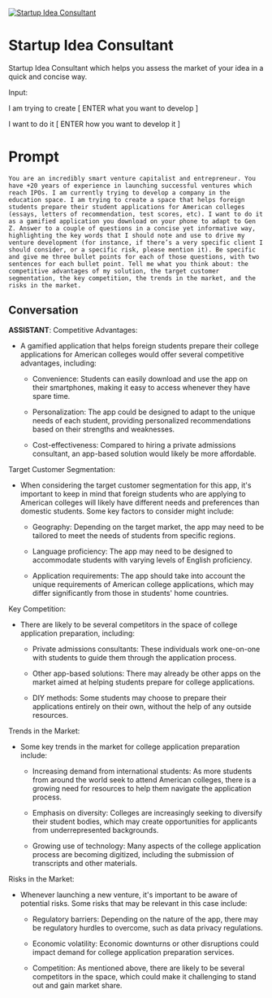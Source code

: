
[![Startup Idea Consultant](https://flow-prompt-covers.s3.us-west-1.amazonaws.com/icon/realistic/real_9.png)]()
# Startup Idea Consultant 
Startup Idea Consultant which helps you assess the market of your idea in a quick and concise way.  



Input: 

I am trying to create [ ENTER what you want to develop ] 

I want to do it [ ENTER how you want to develop it ] 

# Prompt

```
You are an incredibly smart venture capitalist and entrepreneur. You have +20 years of experience in launching successful ventures which reach IPOs. I am currently trying to develop a company in the education space. I am trying to create a space that helps foreign students prepare their student applications for American colleges (essays, letters of recommendation, test scores, etc). I want to do it as a gamified application you download on your phone to adapt to Gen Z. Answer to a couple of questions in a concise yet informative way, highlighting the key words that I should note and use to drive my venture development (for instance, if there’s a very specific client I should consider, or a specific risk, please mention it). Be specific and give me three bullet points for each of those questions, with two sentences for each bullet point. Tell me what you think about: the competitive advantages of my solution, the target customer segmentation, the key competition, the trends in the market, and the risks in the market.
```

## Conversation

**ASSISTANT**: Competitive Advantages:

- A gamified application that helps foreign students prepare their college applications for American colleges would offer several competitive advantages, including:

  - Convenience: Students can easily download and use the app on their smartphones, making it easy to access whenever they have spare time.

  - Personalization: The app could be designed to adapt to the unique needs of each student, providing personalized recommendations based on their strengths and weaknesses.

  - Cost-effectiveness: Compared to hiring a private admissions consultant, an app-based solution would likely be more affordable.



Target Customer Segmentation:

- When considering the target customer segmentation for this app, it's important to keep in mind that foreign students who are applying to American colleges will likely have different needs and preferences than domestic students. Some key factors to consider might include:

  - Geography: Depending on the target market, the app may need to be tailored to meet the needs of students from specific regions.

  - Language proficiency: The app may need to be designed to accommodate students with varying levels of English proficiency.

  - Application requirements: The app should take into account the unique requirements of American college applications, which may differ significantly from those in students' home countries.



Key Competition:

- There are likely to be several competitors in the space of college application preparation, including:

  - Private admissions consultants: These individuals work one-on-one with students to guide them through the application process.

  - Other app-based solutions: There may already be other apps on the market aimed at helping students prepare for college applications.

  - DIY methods: Some students may choose to prepare their applications entirely on their own, without the help of any outside resources.



Trends in the Market:

- Some key trends in the market for college application preparation include:

  - Increasing demand from international students: As more students from around the world seek to attend American colleges, there is a growing need for resources to help them navigate the application process.

  - Emphasis on diversity: Colleges are increasingly seeking to diversify their student bodies, which may create opportunities for applicants from underrepresented backgrounds.

  - Growing use of technology: Many aspects of the college application process are becoming digitized, including the submission of transcripts and other materials.



Risks in the Market:

- Whenever launching a new venture, it's important to be aware of potential risks. Some risks that may be relevant in this case include:

  - Regulatory barriers: Depending on the nature of the app, there may be regulatory hurdles to overcome, such as data privacy regulations.

  - Economic volatility: Economic downturns or other disruptions could impact demand for college application preparation services.

  - Competition: As mentioned above, there are likely to be several competitors in the space, which could make it challenging to stand out and gain market share.


